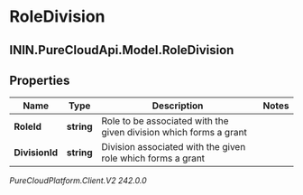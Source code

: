 # RoleDivision

## ININ.PureCloudApi.Model.RoleDivision

## Properties

|Name | Type | Description | Notes|
|------------ | ------------- | ------------- | -------------|
| **RoleId** | **string** | Role to be associated with the given division which forms a grant | |
| **DivisionId** | **string** | Division associated with the given role which forms a grant | |



_PureCloudPlatform.Client.V2 242.0.0_
